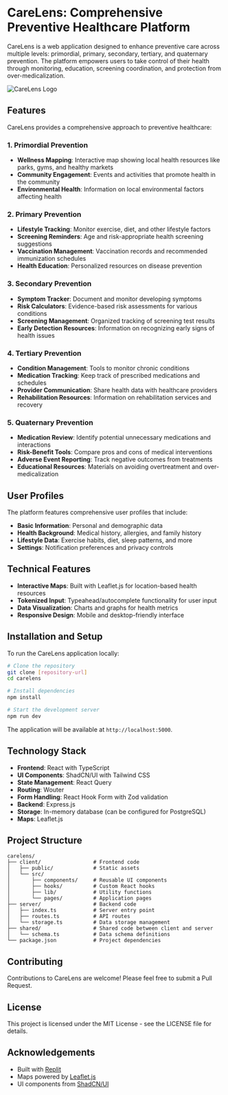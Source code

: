 # CareLens: Comprehensive Preventive Healthcare Platform

CareLens is a web application designed to enhance preventive care across multiple levels: primordial, primary, secondary, tertiary, and quaternary prevention. The platform empowers users to take control of their health through monitoring, education, screening coordination, and protection from over-medicalization.

![CareLens Logo](https://via.placeholder.com/150x50?text=CareLens)

## Features

CareLens provides a comprehensive approach to preventive healthcare:

### 1. Primordial Prevention

- **Wellness Mapping**: Interactive map showing local health resources like parks, gyms, and healthy markets
- **Community Engagement**: Events and activities that promote health in the community
- **Environmental Health**: Information on local environmental factors affecting health

### 2. Primary Prevention

- **Lifestyle Tracking**: Monitor exercise, diet, and other lifestyle factors
- **Screening Reminders**: Age and risk-appropriate health screening suggestions
- **Vaccination Management**: Vaccination records and recommended immunization schedules
- **Health Education**: Personalized resources on disease prevention

### 3. Secondary Prevention

- **Symptom Tracker**: Document and monitor developing symptoms
- **Risk Calculators**: Evidence-based risk assessments for various conditions
- **Screening Management**: Organized tracking of screening test results
- **Early Detection Resources**: Information on recognizing early signs of health issues

### 4. Tertiary Prevention

- **Condition Management**: Tools to monitor chronic conditions
- **Medication Tracking**: Keep track of prescribed medications and schedules
- **Provider Communication**: Share health data with healthcare providers
- **Rehabilitation Resources**: Information on rehabilitation services and recovery

### 5. Quaternary Prevention

- **Medication Review**: Identify potential unnecessary medications and interactions
- **Risk-Benefit Tools**: Compare pros and cons of medical interventions
- **Adverse Event Reporting**: Track negative outcomes from treatments
- **Educational Resources**: Materials on avoiding overtreatment and over-medicalization

## User Profiles

The platform features comprehensive user profiles that include:

- **Basic Information**: Personal and demographic data
- **Health Background**: Medical history, allergies, and family history
- **Lifestyle Data**: Exercise habits, diet, sleep patterns, and more
- **Settings**: Notification preferences and privacy controls

## Technical Features

- **Interactive Maps**: Built with Leaflet.js for location-based health resources
- **Tokenized Input**: Typeahead/autocomplete functionality for user input
- **Data Visualization**: Charts and graphs for health metrics
- **Responsive Design**: Mobile and desktop-friendly interface

## Installation and Setup

To run the CareLens application locally:

```bash
# Clone the repository
git clone [repository-url]
cd carelens

# Install dependencies
npm install

# Start the development server
npm run dev
```

The application will be available at `http://localhost:5000`.

## Technology Stack

- **Frontend**: React with TypeScript
- **UI Components**: ShadCN/UI with Tailwind CSS
- **State Management**: React Query
- **Routing**: Wouter
- **Form Handling**: React Hook Form with Zod validation
- **Backend**: Express.js
- **Storage**: In-memory database (can be configured for PostgreSQL)
- **Maps**: Leaflet.js

## Project Structure

```
carelens/
├── client/                 # Frontend code
│   ├── public/             # Static assets
│   └── src/
│       ├── components/     # Reusable UI components
│       ├── hooks/          # Custom React hooks
│       ├── lib/            # Utility functions
│       └── pages/          # Application pages
├── server/                 # Backend code
│   ├── index.ts            # Server entry point
│   ├── routes.ts           # API routes
│   └── storage.ts          # Data storage management
├── shared/                 # Shared code between client and server
│   └── schema.ts           # Data schema definitions
└── package.json            # Project dependencies
```

## Contributing

Contributions to CareLens are welcome! Please feel free to submit a Pull Request.

## License

This project is licensed under the MIT License - see the LICENSE file for details.

## Acknowledgements

- Built with [Replit](https://replit.com/)
- Maps powered by [Leaflet.js](https://leafletjs.com/)
- UI components from [ShadCN/UI](https://ui.shadcn.com/)